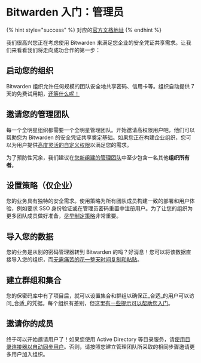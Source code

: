 # Bitwarden 入门：管理员

{% hint style="success" %}
对应的[官方文档地址](https://bitwarden.com/help/get-started-administrator/)
{% endhint %}

我们很高兴您正在考虑使用 Bitwarden 来满足您企业的安全凭证共享需求。让我们来看看我们将走向成功合作的第一步：

## 启动您的组织 <a href="#start-your-organization" id="start-your-organization"></a>

Bitwarden 组织允许任何规模的团队安全地共享密码、信用卡等。组织自动提供 7 天的免费试用期，[还等什么呢！](../organizations/organizations.md#create-an-organization)

## 邀请您的管理团队 <a href="#invite-your-admin-team" id="invite-your-admin-team"></a>

每一个全明星组织都需要一个全明星管理团队。开始邀请高权限用户吧，他们可以帮助您为 Bitwarden 的安全凭证共享奠定基础。如果您正在构建企业组织，您可以为用户提供[高度灵活的自定义权限](../admin-console/user-management/member-roles-and-permissions.md#custom-role)以满足您的需求。

为了预防性冗余，我们建议在[您新组建的管理团队](../organizations/user-management.md#onboard-users)中至少包含一名其他**组织所有者**。

## 设置策略（仅企业） <a href="#set-policies-enterprise-only" id="set-policies-enterprise-only"></a>

您的业务具有独特的安全需求。使用策略为所有团队成员构建一致的部署和用户体验，例如要求 SSO 身份验证或在管理员密码重置中注册用户。为了让您的组织为更多团队成员做好准备，[尽早制定策略](../organizations/enterprise-policies.md)非常重要。

## 导入您的数据 <a href="#import-your-data" id="import-your-data"></a>

您的业​​务是从别的密码管理器转到 Bitwarden 的吗？好消息！您可以将该数据直接导入您的组织，而[无需痛苦的花一整天时间复制和粘贴](../import-export/import-data-to-your-vault.md)。

## 建立群组和集合 <a href="#build-groups-and-collections" id="build-groups-and-collections"></a>

您的保密码库中有了项目后，就可以设置集合和群组以确保正_合适_的用户可以访问_合适_的凭据。每个组织有差别，但这里[有一些提示可以帮助您入门](../organizations/collections.md#using-collections)。

## 邀请你的成员 <a href="#invite-your-team" id="invite-your-team"></a>

终于可以开始邀请用户了！如果您使用 Active Directory 等目录服务，请[使用目录连接器以自动同步用户](../directory-connector/about-directory-connector.md)。否则，请按照您建立管理团队所采取的相同步骤邀请更多用户加入组织。
